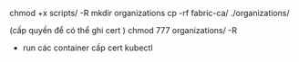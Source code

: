 chmod +x scripts/ -R
mkdir organizations
cp -rf  fabric-ca/ ./organizations/ 


(cấp quyền để có thể ghi cert )
chmod 777 organizations/ -R

- run các container cấp cert kubectl 
